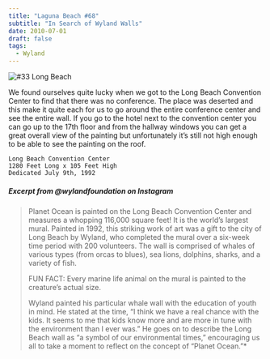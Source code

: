 ```yaml
---
title: "Laguna Beach #68"
subtitle: "In Search of Wyland Walls"
date: 2010-07-01
draft: false
tags:
  - Wyland
---
```


![#33 Long Beach](../images/33-longbeach.jpg)

We found ourselves quite lucky when we got to the Long Beach Convention Center to find that there was no conference. The place was deserted and this make it quite each for us to go around the entire conference center and see the entire wall. If you go to the hotel next to the convention center you can go up to the 17th floor and from the hallway windows you can get a great overall view of the painting but unfortunately it’s still not high enough to be able to see the painting on the roof.

```
Long Beach Convention Center
1280 Feet Long x 105 Feet High
Dedicated July 9th, 1992
```

##### Excerpt from @wylandfoundation on Instagram

>Planet Ocean is painted on the Long Beach Convention Center and measures a whopping 116,000 square feet! It is the world’s largest mural. Painted in 1992, this striking work of art was a gift to the city of Long Beach by Wyland, who completed the mural over a six-week time period with 200 volunteers. The wall is comprised of whales of various types (from orcas to blues), sea lions, dolphins, sharks, and a variety of fish.  
>
>FUN FACT: Every marine life animal on the mural is painted to the creature’s actual size.  
>
>Wyland painted his particular whale wall with the education of youth in mind. He stated at the time, “I think we have a real chance with the kids. It seems to me that kids know more and are more in tune with the environment than I ever was.” He goes on to describe the Long Beach wall as “a symbol of our environmental times,” encouraging us all to take a moment to reflect on the concept of “Planet Ocean.”*
